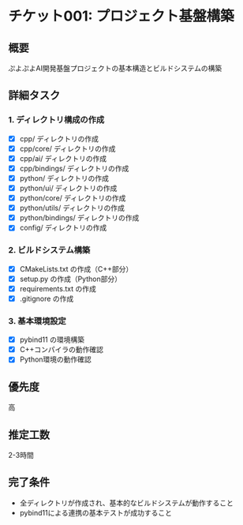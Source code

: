 # チケット001: プロジェクト基盤構築

## 概要
ぷよぷよAI開発基盤プロジェクトの基本構造とビルドシステムの構築

## 詳細タスク

### 1. ディレクトリ構成の作成
- [x] cpp/ ディレクトリの作成
- [x] cpp/core/ ディレクトリの作成
- [x] cpp/ai/ ディレクトリの作成  
- [x] cpp/bindings/ ディレクトリの作成
- [x] python/ ディレクトリの作成
- [x] python/ui/ ディレクトリの作成
- [x] python/core/ ディレクトリの作成
- [x] python/utils/ ディレクトリの作成
- [x] python/bindings/ ディレクトリの作成
- [x] config/ ディレクトリの作成

### 2. ビルドシステム構築
- [x] CMakeLists.txt の作成（C++部分）
- [x] setup.py の作成（Python部分）
- [x] requirements.txt の作成
- [x] .gitignore の作成

### 3. 基本環境設定
- [x] pybind11 の環境構築
- [x] C++コンパイラの動作確認
- [x] Python環境の動作確認

## 優先度
高

## 推定工数
2-3時間

## 完了条件
- 全ディレクトリが作成され、基本的なビルドシステムが動作すること
- pybind11による連携の基本テストが成功すること